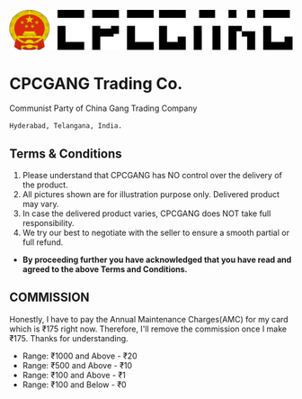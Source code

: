 ![CPCGANG](Assets/cpcgang.svg.png) 

# CPCGANG Trading Co.
Communist Party of China Gang Trading Company

```
Hyderabad, Telangana, India.
```
## Terms & Conditions
1) Please understand that CPCGANG has NO control over the delivery of the product.
2) All pictures shown are for illustration purpose only. Delivered product may vary.
3) In case the delivered product varies, CPCGANG does NOT take full responsibility. 
4) We try our best to negotiate with the seller to ensure a smooth partial or full refund. 

* **By proceeding further you have acknowledged that you have read and agreed to the above Terms and Conditions.**

## COMMISSION
Honestly, I have to pay the Annual Maintenance Charges(AMC) for my card which is ₹175 right now. Therefore, I'll remove the commission once I make ₹175. Thanks for understanding.

* Range: ₹1000 and Above - ₹20
* Range: ₹500 and Above - ₹10
* Range: ₹100 and Above - ₹1
* Range: ₹100 and Below - ₹0




